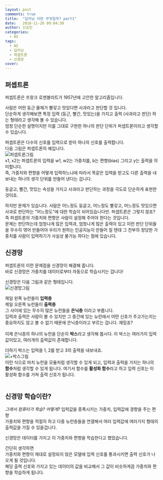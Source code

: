 ```yaml
---
layout: post
comments: true
title:  "딥러닝 이란 무엇일까? part1"
date:   2018-11-26 09:04:30
author: 신승민
categories:
  - AI
tags:
  - AI
  - 딥러닝
  - 퍼셉트론
  - 신경망
cover:
---
```

## 퍼셉트론

퍼셉트론은 프랑크 로젠블라트가 1957년에 고안한 알고리즘입니다. <br>

사람은 어떤 둥근 물체가 빨갛고 맛있다면 사과라고 판단할 것 입니다. <br>
단순하게 생각해보면 특정 입력 (둥근, 빨간, 맛있는)을 가지고 출력 (사과라고 판단) 하는 형태라고 생각해 볼 수 있습니다. <br>
엄청 단순한 설명이지만 이를 그대로 구현한 하나의 판단 단위가 퍼셉트론이라고 생각할 수 있습니다. <br>

퍼셉트론은 다수의 신호를 입력으로 받아 하나의 신호를 출력합니다.<br>
다음 그림은 퍼셉트론의 예입니다.<br>
![퍼셉트론그림](https://mblogthumb-phinf.pstatic.net/MjAxNzA4MDhfMTAx/MDAxNTAyMjAzNjYxNzc5.sK4JqoJM1DLAWyR5fSFPWQaPLPa6HzjT_8fxxupwplgg.3sX5XGhfkEaJ9ZEkAUkeltjSlK4K2Yds-q_WxKf_xpQg.PNG.infoefficien/image.png?type=w800) <br>
x1, x2는 퍼셉트론의 입력을 w1, w2는 가중치를, b는 편향(bias) 그리고 y는 출력을 의미합니다.<br>
즉, 가중치와 편향을 어떻게 입력하느냐에 따라서 똑같은 입력을 받고도 다른 출력을 내보내는 하나의 생각 단위를 만들어 낸다는 겁니다. <br>

둥글고, 빨간, 맛있는 속성을 가지고 사과라고 판단하는 과정을 극도로 단순하게 표현한 것이죠. <br>

하지만 문제가 있습니다. 사람은 어느정도 둥글고, 어느정도 빨갛고, 어느정도 맛있으면 사과로 판단하는 "어느정도"에 대한 학습이 되어있습니다만. 퍼셉트론은 그렇지 않죠? <br>
즉 퍼셉트론의 가중치와 편향은 사람이 설정해 주어야 한다는 것입니다. <br> 
문제는 판단하는데 엄청나게 많은 입력과, 엄청나게 많은 출력이 있고 이런 판단 단위들을 무수히 엮어 만들어야 우리가 원하는 인공지능이 만들어 질 텐데 그 전부의 정당한 가중치를 사람이 입력하기가 사실상 불가능 하다는 점에 있습니다. <br>

## 신경망

퍼셉트론의 이런 문제점을 신경망이 해결해 줍니다. <br>
바로 신경망은 가중치를 데이터로부터 자동으로 학습시키는 겁니다! <br>

신경망은 다음 그림과 같은 형태입니다. <br>
![신경망그림](https://t1.daumcdn.net/cfile/tistory/273FF8425432D35D13) <br>

제일 왼쪽 뉴런들이 <b>입력층</b> <br>
제일 오른쪽 뉴런들이 <b>출력층</b> <br>
그 사이에 있는 무수히 많은 뉴런들을 <b>은닉층</b> 이라고 부릅니다. <br>
입력과 출력은 사람이 볼 수 있지만 그 중간에 있는 뉴런에서 어떤 신호가 주고가는지는 중요하지도 않고 볼 수 없기 때문에 은닉층이라고 부르는 겁니다. 재밌죠? <br>
<br>
이제 은닉층의 하나의 뉴런을 단순히 <b>박스</b>라고 생각해 봅시다. 이 박스는 여러가지 입력값이있고, 여러개의 출력값이 존재합니다.<br>

더하기 박스는 입력을 1, 2를 받고 3의 출력을 내보내죠. <br>
![+박스그림](https://scontent-icn1-1.xx.fbcdn.net/v/t1.0-9/46837498_1875577872555165_8012644322597928960_n.jpg?_nc_cat=109&_nc_ht=scontent-icn1-1.xx&oh=b07ca19fe4c26fbdf6f149039579e9a0&oe=5C6D269A) <br>
이런 식으로 마치 뉴런을 모듈처럼 생각할 수 있게 되고, 입력과 출력을 가지는 하나의 <b>함수</b>처럼 생각할 수 있게 됩니다. 여기서 함수를 <b>활성화 함수</b>라고 하고 입력 신호는 이 활성화 함수를 거쳐 출력 신호가 됩니다. <br>
<br>

## 신경망 학습이란?

<i>그래서 컴퓨터가 학습? 어떻게?</i>
입력값을 증폭시키는 가중치, 입력값에 경향을 주는 편향 <br>
가중치와 편향을 적절히 하고 다중 뉴런층들을 연결해서 여러 입력값에 여러가지 형태의 출력값을 가질 수 있을겁니다. <br>

신경망은 데이터를 가지고 이 가중치와 편향을 학습한다고 했었습니다. <br>

간단히 생각하면 <br>
가중치와 편향이 제대로 설정되지 않은 모델에 입력 신호를 통과시키면 출력 신호가 나오게 될 것입니다. <br>
해당 출력 신호와 가지고 있는 데이터의 값을 비교해서 그 값이 비슷하게끔 가중치와 편향을 학습하게 됩니다. <br>